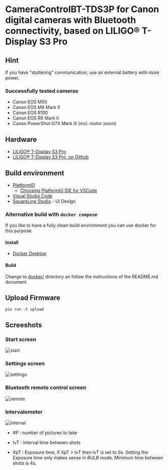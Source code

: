 # CameraControlBT-TDS3P for Canon digital cameras with Bluetooth connectivity, based on LILIGO® T-Display S3 Pro

## Hint

If you have "stuttering" communication, use an external battery with more power.

### Successfully tested cameras
- Canon EOS M50
- Canon EOS M6 Mark II
- Canon EOS R100
- Canon EOS R6 Mark II
- Canon PowerShot G7X Mark III (incl. motor zoom)

## Hardware

- [LILIGO® T-Display S3 Pro](https://www.lilygo.cc/products/t-display-s3-pro)
- [LILIGO® T-Display S3 Pro, on Github](https://github.com/Xinyuan-LilyGO/T-Display-S3-Pro)

## Build environment

- [PlatformIO](https://platformio.org/)
  - [Choosing PlatformIO IDE for VSCode](https://platformio.org/install/ide?install=vscode)
- [Visual Studio Code](https://code.visualstudio.com/)
- [SquareLine Studio](https://squareline.io/) - UI Design

### Alternative build with `docker compose`

If you like to have a fully clean build environment you can use docker for this purpose.

#### Install

- [Docker Desktop](https://www.docker.com/products/docker-desktop/)

#### Build 

Change to [docker/](docker/) directory an follow the instructions of the README.md document.

## Upload Firmware

`pio run -t upload`

## Screeshots

### Start screen

![start](docs/start.png)

### Settings screen

![settings](docs/settings.png)

### Bluetooth remote control screen

![remote](docs/remote.png)

### Intervalometer

![interval](docs/interval.png)

- #P : number of pictures to take

- IvT : Interval time between shots

- XpT : Exposure time, if XpT > IvT then IvT is set to 0s. Setting the Exposure time only makes sense in *BULB* mode. Minimum time between shots is 4s.
